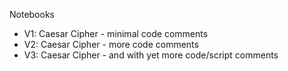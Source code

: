 Notebooks

* V1: Caesar Cipher - minimal code comments
* V2: Caesar Cipher - more code comments
* V3: Caesar Cipher - and with yet more code/script comments
